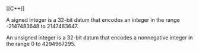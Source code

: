 [[C++]]

A signed integer is a 32-bit datum that encodes an integer in the range -2147483648 to 2147483647. 

An unsigned integer is a 32-bit datum that encodes a nonnegative integer in the range 0 to 4294967295.